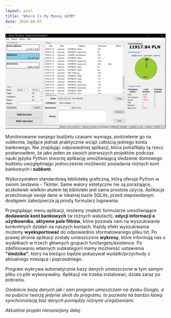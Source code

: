 ```yaml
---
layout: post
title: "Where Is My Money WIMM"
date: 2018-09-07
---
```

![WIMM](/images/wimm/WIMM.png)

Monitorowanie swojego budżetu czasami wymaga, podzielenie go na subkonta, będące jednak praktycznie wciąż całością jednego konta bankowego. Nie znajdując odpowiedniej aplikacji, która potrafiłaby tą rzecz postanowiłem, że jako jeden ze swoich pierwszych projektów podczas nauki języka Python stworzę aplikację umożliwiającą śledzenie domowego budżetu uwzględniając jednocześnie możliwość posiadania różnych kont bankowych i **subkont**.

Wykorzystałem standardową bibliotekę graficzną, którą oferuje Python w swoim zestawie - Tkinter. Same walory estetyczne nie są porażające, aczkolwiek wielkim atutem tej biblioteki jest sama prostota użycia. Aplikacja przechowuje swoje dane w lokalnej bazie SQLite, przed niepowołanym dostępem zabezpiecza ją prosty formularz logowania. 

Przeglądając menu aplikacji, możemy znaleźć formularze umożliwiające **dodawanie kont bankowych** (w różnych walutach), **edycji informacji o użytkowniku**, **aktywne pole filtrów**, które pozwala nam na wyszukiwanie konkretnych działań na naszych kontach. Każdy efekt wyszukiwania możemy **wyeksportować** do odpowiednio sformatowanego pliku txt. Po prawej stronie aplikacji zostały umieszczone **wykresy**, które informują nas o wydatkach w trzech głównych grupach fun/targets/existence. Po zdefiniowaniu własnych subkategorii mamy możliwość ustawienia **"śledzika"**, który na bieżąco będzie pokazywał wydatki/przychody z aktualnego miesiąca i poprzedniego.

Program wykrywa automatycznie bazy danych umieszczone w tym samym pliku co plik wykonywalny. Aplikacji nie trzeba instalować, działa zaraz po pobraniu. 

*Osobiście bazę danych jak i sam program umieszczam na dysku Google, a na pulpicie tworzę jedynie skrót do programu, to pozwala na bardzo łatwą synchronizację baz danych pomiędzy różnymi urządzeniami.*

*Aktualnie projekt nierozwijany dalej.*
